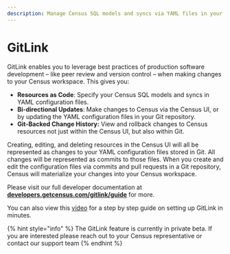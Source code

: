 ```yaml
---
description: Manage Census SQL models and syncs via YAML files in your Git repository.
---
```


# GitLink

GitLink enables you to leverage best practices of production software development – like peer review and version control – when making changes to your Census workspace. This gives you:

* **Resources as Code**: Specify your Census SQL models and syncs in YAML configuration files.
* **Bi-directional Updates**: Make changes to Census via the Census UI, or by updating the YAML configuration files in your Git repository.
* **Git-Backed Change History:** View and rollback changes to Census resources not just within the Census UI, but also within Git.

Creating, editing, and deleting resources in the Census UI will all be represented as changes to your YAML configuration files stored in Git. All changes will be represented as commits to those files. When you create and edit the configuration files via commits and pull requests in a Git repository, Census will materialize your changes into your Census workspace.

Please visit our full developer documentation at [**developers.getcensus.com/gitlink/guide**](https://developers.getcensus.com/gitlink/guide) for more.

You can also view this [video](https://www.loom.com/share/53e5a08688e246c2a36c5e915b659a0d?sid=b50a009c-7a93-4c67-89a7-b20d2248d38f) for a step by step guide on setting up GitLink in minutes.

{% hint style="info" %}
The GitLink feature is currently in private beta. If you are interested please reach out to your Census representative or contact our support team
{% endhint %}
